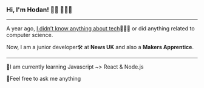 ### Hi, I'm Hodan! 👋🏾 👩🏾‍💻

---
A year ago, <ins>I didn’t know anything about tech</ins>🤷🏾‍♀️ or did anything related to computer science. 

Now, I am a junior developer🛠 at **News UK** and also a **Makers Apprentice**. 

---
🌱I am currently learning Javascript ~> React & Node.js

💬Feel free to ask me anything
